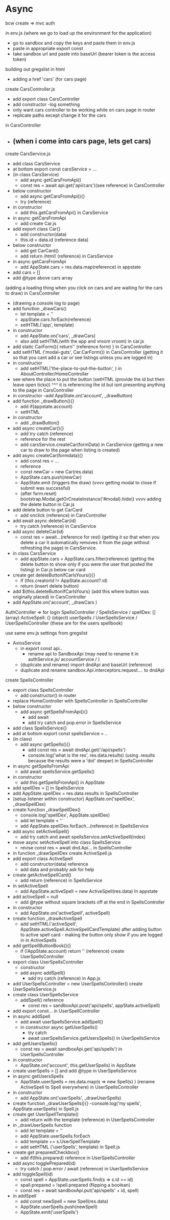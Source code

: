 # Async

<!-- SECTION 5/16 GREGSLIST ASYNC LECTURE -->

bcw create => mvc auth

in env.js
(where we go to load up the environment for the application)
- go to sandbox and copy the keys and paste them in env.js
- paste in appropriate export const
- take sandbox url and paste into baseUrl
(bearer token is the access token)

building out gregslist
in html
- adding a href 'cars' (for cars page)

create CarsController.js
- add export class CarsController
- add constructor
    -log something
- only want cars controller to be working while on cars page
in router
- replicate paths except change it for the cars

in CarsController
- (when i come into cars page, lets get cars)
    - 
create CarsService.js
- add class CarsService
- at bottom export const carsService = ...
- (in class CarsService)
    - add async getCarsFromApi()
    - const res = await api.get('api/cars')(see reference)
in CarsController
- below constructor   
    - add async getCarsFromApi(){}
    - try (reference)
- in constructor
    - add this.getCarsFromApi()
in CarsService
- in async getCarsFromApi
    - add 
create Car.js
- add export class Car{}
    - add constructor(data)
    - this.id = data.id
    (reference data)
- below constructor
    - add get CarCard()
    - add return /*html*/ (reference)
in CarsService
- in async getCarsFromApi
    - add AppState.cars = res.data.map(reference)
in appstate
- add cars = []
- add @type above cars array

(adding a loading thing when you click on cars and are waiting for the cars to draw)
in CarsController
- (drawing a console log to page)
- add function _drawCars()
    - let template = ''
    - appState.cars.forEach(reference)
    - setHTML('app', template)
- in constructor 
    - add AppState.on('cars', _drawCars)
    - also add setHTML(with the app and vroom vroom)
in car.js
- add static CarForm(){
    return'' (reference form)
}
in CarsController
- add setHTML ('modal-guts', Car.CarForm())
in CarsController
(getting it so that you cant add a car or see listings unless you are logged in)
- in constructor
    - add setHTML('the-place-to-put-the-button', )
in AboutController/HomeController
- see where the place to put the button (setHTML (provide the id but then leave open ticks))
^^^ it is referencing the id but isnt presenting anything to the page
in CarsController
- in constructor
    -add AppState.on('account', _drawButton)
- add function _drawButton(){}
    - add if(appstate.account)
    - setHTML
- in constructor
    - add _drawButton()
- add async createCar(){}
    - add try catch (reference)
    - reference for the rest
    - add carsService.createCar(formData)
in CarsService
(getting a new car to draw to the page when listing is created)
- add async createCar(formdata){}
    - add const res = ...
    - reference
    - const newCar = new Car(res.data)
    - AppState.cars.push(newCar)
    - AppState.emit (triggers the draw)
    (vvvv getting modal to close if submit was successful)
    - (after form.reset) bootstrap.Modal.getOrCreateInstance('#modal).hide()
vvvv adding the delete button
in Car.js
- add delete button to get CarCard
    - add onclick (reference)
in CarsController
- add await async deleteCar(id)
    - try catch (reference)
in CarsService
- add async deleteCar(id)
    - const res = await...(reference for rest)
(getting it so that when you delete a car it automatically removes it from the page without refreshing the page)
in CarsService.
- in class CarsService
    - add appState.cars = AppState.cars.filter(reference)
(getting the delete button to show only if you were the user that posted the listing)
in Car.js
below car card
- create get deleteButtonIfCarIsYours(){}
    - if (this.creatorId != AppState.account?.id)
    - return (insert delete button)
- add ${this.deleteButtonIfCarIsYours} (add this where button was originally placed)
in CarsController
- add AppState.on('account', _drawCars )



<!------------------------------------------ 5/17 Lecture (Spellbook) ------------------------------------------>

AuthController => for login
SpellsController / SpellsService / spellDex: [] (array)
ActiveSpell: {} (object)
userSpells / UserSpellsService / UserSpellsController (these are for the users spellbook)

use same env.js settings from gregslist

- AxiosService
    - in export const api..
        - rename api to SandboxApi (may need to rename it in authService.js/ accountService / )
    - (duplicate and rename) import dndApi and baseUrl (reference)
    - duplicate and rename sandbox.Api.interceptors.request.... to dndApi

create SpellsController
- export class SpellsController
    - add constructor()
in router 
- replace HomeController with SpellsController
in SpellsController
- below constructor
    - add async getSpellsFromApi(){}
        - add await
        - add try catch and pop.error
in SpellsService
- add class SpellsService{}
- add at bottom export const spellsService = ..
- (in class)    
    - add async getSpells(){}
        - add const res = await dndApi.get('/api/spells')
        - console.log('what is the res', res.data.results) (using .results because the results were a 'dot' deeper)
in SpellsController
- in async getSpellsFromApi
    - add await spellsService.getSpells()
- in constructor
    - add this.getSpellsFromApi()
in AppState
- add spellDex = []
in SpellsService
- add AppState.spellDex = res.data.results
in SpellsController
- (setup listener within constructor) AppState.on('spellDex', _drawSpellDex)
- create function _drawSpellDex()
    - console.log('spellDex', AppState.spellDex)
    - add let template = ''
    - add AppState.spellDex.forEach...(reference)
in SpellsService
- add async setActiveSpell()
    - add try catch and await spellsService.setActiveSpell(index)
- move async setActiveSpell into class SpellsService
    - revise const res = await dnd.Api...
in SpellsController
- in function _drawSpellDex
create ActiveSpell.js
- add export class ActiveSpell
    - add constructor(data) reference
    - add data and probably ask for help
- create getActiveSpellCard()
    - add return (reference)
in SpellsService
- in setActiveSpell
    - add AppState.activeSpell = new ActiveSpell(res.data)
In appstate
- add activeSpell = null
    - add @type without square brackets off at the end
in SpellsController
- in constructor
    - add AppState.on('activeSpell', activeSpell)
- create function _drawActiveSpell
    - add setHTML('activeSpell', AppState.activeSpell.ActiveSpellCardTemplate)
after adding button to active spell card - making the button only show if you are logged in 
in ActiveSpells
- add getSpellButtonBook(){}
    - if (!AppState.account)
        return '' (reference)
create UserSpellsController
- export class UserSpellsController
    - constructor
    - add async addSpell()
        - add try catch (reference)
in App.js
- add UserSpellsController = new UserSpellsController()
create UserSpellsService.js
- create class UserSpellsService
    - addSpell() reference
        - const res = sandboxApi.post('api/spells', appState.activeSpell)
- add export const...
in UserSpellController
- in async addSpell
    - add await userSpellsService.addSpell()
    - in constructor async getUserSpells()
        - try catch 
        - await userSpellsService.getUsersSpells()
in UserSpellsService
- add getUsersSpells()
    - const res = await sandboxApi.get('api/spells')
in UserSpellsController
- in constructor
    - AppState.on('account', this.getUserSpells)
in AppState
- create userSpells = [] and add @type
in UserSpellsService
- in async getUsersSpells
    - AppState.userSpells = res.data.map(s => new Spell(s) )
    (rename ActiveSpell to Spell everywhere)
in UserSpellsController
- in constructor
    - add AppState.on('userSpells', _drawUserSpells)
- create function _drawUserSpells(){}
    -console.log('my spells', AppState.userSpells)
in Spell.js
- create get UserSpellTemplate()
    - add return with the template (reference)
in UserSpellsController
- in _drawUserSpells function   
    - add let template = ''
    - add AppState.userSpells.forEach
    - add template += s.UserSpellTemplate
    - add setHTML ('userSpells', template)
in Spell.js 
- create get preparedCheckbox()
    - add if(this.prepared) reference
in UserSpellsController
- add async togglePrepared(id)
    - try catch / pop.error / await (reference)
in UserSpellsService
- add toggleSpell(id)
    - const spell = AppState.userSpells.find(s => s.id == id)
    - spall.prepared = !spell.prepared (flipping a boolean)
    - const res = await sandboxApi.put('api/spells' + id, spell)
- in addSpell
    - add const newSpell = new Spell(res.data)
    - AppState.userSpells.push(newSpell)
    - AppState.emit('userSpells')